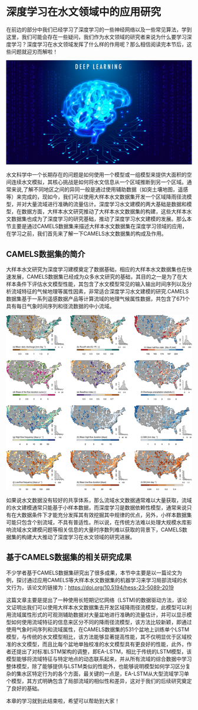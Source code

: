 # 深度学习在水文领域中的应用研究

在前边的部分中我们已经学习了深度学习的一些神经网络以及一些常见算法，学到这里，我们可能会存在一些疑问，我们作为水文领域的研究者来说为什么要学习深度学习？深度学习在水文领域发挥了什么样的作用呢？那么相信阅读完本节后，这些问题就迎刃而解啦！

![](../img/深度学习1.jpg)

水文科学中一个长期存在的问题是如何使用一个模型或一组模型来提供大面积的空间连续水文模拟，其核心挑战是如何将水文信息从一个区域推断到另一个区域。通常来说,了解不同地区之间的异同一般是通过使用辅助数据（如突土壤地图，遥感等）来完成的，现如今，我们可以使用大样本水文数据集开发一个区域降雨径流模型，并对大量流域进行准确的流量估计。深度学习水文建模的两大基础是数据和模型，在数据方面，大样本水文研究推动了大样本水文数据集的构建，这些大样本水文数据集也成为了深度学习的研究基础，推动了深度学习水文建模的发展。那么本节主要是通过CAMELS数据集来描述大样本水文数据集在深度学习领域的应用，在学习之前，我们首先来了解一下CAMELS水文数据集的构成及作用。

## CAMELS数据集的简介

大样本水文研究为深度学习建模奠定了数据基础，相应的大样本水文数据集也在快速发展，CAMELS数据集已经成为众多水文研究的基础，其目的之一是为了在大样本条件下评估水文模型性能，其包含了水文模型常见的输入输出时间序列以及分析流域特征的气候地理等属性因素，非常适合深度学习水文建模的研究.CAMELS数据集基于一系列遥感数据产品等计算流域的地理气候属性数据，共包含了671个具有每日气象时间序列和径流数据的中小流域。

![](../img/CAMELS.png)

如果说水文数据没有较好的共享体系，那么流域水文数据通常难以大量获取，流域的水文建模通常只能基于小样本数据，而深度学习是数据依赖性模型，通常来说只有在大数据条件下才能充分发挥其有效挖掘其中规律的优点，另外，小样本数据集可能只包含个别流域，不具有普适性。所以说，在传统方法难以处理大规模水库影响流域水文建模问题等相关信息的大量时序数列难以获取的背景下，CAMELS数据集的构建大大推动了深度学习在水文领域的研究进展。

## 基于CAMELS数据集的相关研究成果

不少学者基于CAMELS数据集研究出了很多成果，本节中主要是以一篇论文为例，探讨通过应用CAMELS等大样本水文数据集的机器学习来学习局部流域的水文行为，该论文的链接为：<https://doi.org/10.5194/hess-23-5089-2019>

这篇文章主要是提出了一种使用长短期记忆网络（LSTM)的数据驱动方法，该论文证明出我们可以使用大样本水文数据集去开发区域降雨径流模型，此模型可以利用流域属性形式的可观测辅助数据对大量盆地进行准确的流量估计，并可以显示模型如何使用流域特征的信息来区分不同的降雨径流模型，该方法比较新颖，即通过使用气象时间序列和流域属性，在CAMELS数据集的531个盆地上训练单个LSTM模型，与传统的水文模型相比，该方法能够显著提高性能，其不仅明显优于区域校准的水文模型，而且比每个盆地单独校准的水文模型具有更良好的性能，此外，作者还提出了对标准LSTM架构的调整，即EA-LSTM，相比于传统的LSTM模型，该模型能够将流域特征与特定地点的动态联系起来，并从所有流域的综合数据中学习整体模型，除了能够提供与LSTM类似的性能外，也能够说明模型如何学习区分复杂的集水区特定行为的各个方面，最关键的一点是，EA-LSTM从大型流域学习单个模型，其方式明确包含了局部流域的相似性和差异，这对于我们的后续研究奠定了良好的基础。

本章的学习就到此结束啦，希望可以帮助到大家！

